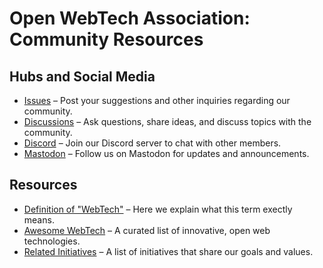 # Open WebTech Association: Community Resources

## Hubs and Social Media

- [Issues](https://go.owta.dev/issues) – Post your suggestions and other inquiries regarding our community.
- [Discussions](https://go.owta.dev/discussions) – Ask questions, share ideas, and discuss topics with the community.
- [Discord](https://go.owta.dev/discord) – Join our Discord server to chat with other members.
- [Mastodon](https://go.owta.dev/mastodon) – Follow us on Mastodon for updates and announcements.

## Resources

- [Definition of "WebTech"](https://github.com/open-webtech/owta-publications/blob/main/meta/webtech-definition.md) – Here we explain what this term exectly means.
- [Awesome WebTech](https://github.com/open-webtech/awesome-webtech#readme) – A curated list of innovative, open web technologies.
- [Related Initiatives](https://github.com/open-webtech/owta-publications/blob/main/meta/related-initiatives.md) – A list of initiatives that share our goals and values.
